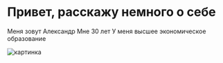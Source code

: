 # Привет, расскажу немного о себе

Меня зовут Александр
Мне 30 лет
У меня высшее экономическое образование

![картинка](https://klike.net/uploads/posts/2019-02/1550472288_1.jpg)
